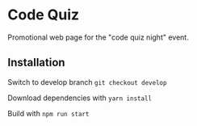 # Code Quiz

Promotional web page for the "code quiz night" event.

## Installation
Switch to develop branch ```git checkout develop```

Download dependencies with ```yarn install```

Build with ```npm run start```